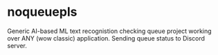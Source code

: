 # noqueuepls


Generic AI-based ML text recognistion checking queue project working over ANY (wow classic) application. Sending queue status to Discord server. 
